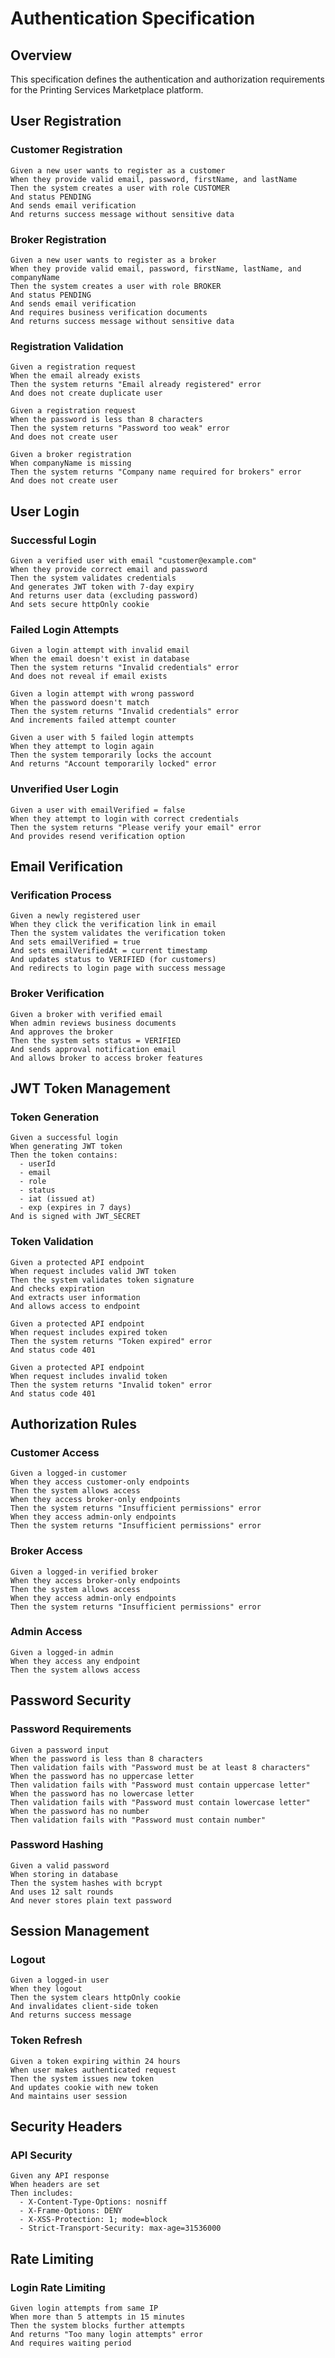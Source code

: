 # Authentication Specification

## Overview
This specification defines the authentication and authorization requirements for the Printing Services Marketplace platform.

## User Registration

### Customer Registration
```gherkin
Given a new user wants to register as a customer
When they provide valid email, password, firstName, and lastName
Then the system creates a user with role CUSTOMER
And status PENDING
And sends email verification
And returns success message without sensitive data
```

### Broker Registration
```gherkin
Given a new user wants to register as a broker
When they provide valid email, password, firstName, lastName, and companyName
Then the system creates a user with role BROKER
And status PENDING
And sends email verification
And requires business verification documents
And returns success message without sensitive data
```

### Registration Validation
```gherkin
Given a registration request
When the email already exists
Then the system returns "Email already registered" error
And does not create duplicate user

Given a registration request
When the password is less than 8 characters
Then the system returns "Password too weak" error
And does not create user

Given a broker registration
When companyName is missing
Then the system returns "Company name required for brokers" error
And does not create user
```

## User Login

### Successful Login
```gherkin
Given a verified user with email "customer@example.com"
When they provide correct email and password
Then the system validates credentials
And generates JWT token with 7-day expiry
And returns user data (excluding password)
And sets secure httpOnly cookie
```

### Failed Login Attempts
```gherkin
Given a login attempt with invalid email
When the email doesn't exist in database
Then the system returns "Invalid credentials" error
And does not reveal if email exists

Given a login attempt with wrong password
When the password doesn't match
Then the system returns "Invalid credentials" error
And increments failed attempt counter

Given a user with 5 failed login attempts
When they attempt to login again
Then the system temporarily locks the account
And returns "Account temporarily locked" error
```

### Unverified User Login
```gherkin
Given a user with emailVerified = false
When they attempt to login with correct credentials
Then the system returns "Please verify your email" error
And provides resend verification option
```

## Email Verification

### Verification Process
```gherkin
Given a newly registered user
When they click the verification link in email
Then the system validates the verification token
And sets emailVerified = true
And sets emailVerifiedAt = current timestamp
And updates status to VERIFIED (for customers)
And redirects to login page with success message
```

### Broker Verification
```gherkin
Given a broker with verified email
When admin reviews business documents
And approves the broker
Then the system sets status = VERIFIED
And sends approval notification email
And allows broker to access broker features
```

## JWT Token Management

### Token Generation
```gherkin
Given a successful login
When generating JWT token
Then the token contains:
  - userId
  - email
  - role
  - status
  - iat (issued at)
  - exp (expires in 7 days)
And is signed with JWT_SECRET
```

### Token Validation
```gherkin
Given a protected API endpoint
When request includes valid JWT token
Then the system validates token signature
And checks expiration
And extracts user information
And allows access to endpoint

Given a protected API endpoint
When request includes expired token
Then the system returns "Token expired" error
And status code 401

Given a protected API endpoint
When request includes invalid token
Then the system returns "Invalid token" error
And status code 401
```

## Authorization Rules

### Customer Access
```gherkin
Given a logged-in customer
When they access customer-only endpoints
Then the system allows access
When they access broker-only endpoints
Then the system returns "Insufficient permissions" error
When they access admin-only endpoints
Then the system returns "Insufficient permissions" error
```

### Broker Access
```gherkin
Given a logged-in verified broker
When they access broker-only endpoints
Then the system allows access
When they access admin-only endpoints
Then the system returns "Insufficient permissions" error
```

### Admin Access
```gherkin
Given a logged-in admin
When they access any endpoint
Then the system allows access
```

## Password Security

### Password Requirements
```gherkin
Given a password input
When the password is less than 8 characters
Then validation fails with "Password must be at least 8 characters"
When the password has no uppercase letter
Then validation fails with "Password must contain uppercase letter"
When the password has no lowercase letter
Then validation fails with "Password must contain lowercase letter"
When the password has no number
Then validation fails with "Password must contain number"
```

### Password Hashing
```gherkin
Given a valid password
When storing in database
Then the system hashes with bcrypt
And uses 12 salt rounds
And never stores plain text password
```

## Session Management

### Logout
```gherkin
Given a logged-in user
When they logout
Then the system clears httpOnly cookie
And invalidates client-side token
And returns success message
```

### Token Refresh
```gherkin
Given a token expiring within 24 hours
When user makes authenticated request
Then the system issues new token
And updates cookie with new token
And maintains user session
```

## Security Headers

### API Security
```gherkin
Given any API response
When headers are set
Then includes:
  - X-Content-Type-Options: nosniff
  - X-Frame-Options: DENY
  - X-XSS-Protection: 1; mode=block
  - Strict-Transport-Security: max-age=31536000
```

## Rate Limiting

### Login Rate Limiting
```gherkin
Given login attempts from same IP
When more than 5 attempts in 15 minutes
Then the system blocks further attempts
And returns "Too many login attempts" error
And requires waiting period
```
